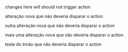 changes here will should not trigger action

alteração nova que não deveria disparar o action

outra alteração nova que não deveria disparar o action

mais uma alteração nova que não deveria disparar o action

teste do limão que não deveria disparar o action
